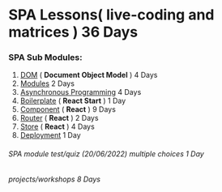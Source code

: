 # SPA Lessons( live-coding and matrices ) 36 Days

### SPA Sub Modules:

1.  [DOM](https://github.com/FbW-E10/SPA-Lessons/tree/main/1-DOM) ( **Document Object Model** ) 4 Days
2.  [Modules](https://github.com/FbW-E10/SPA-Lessons/tree/main/2-Modules) 2 Days
3.  [Asynchronous Programming](https://github.com/FbW-E10/SPA-Lessons/tree/main/3-Asynchronous%20Programming) 4 Days
4.  [Boilerplate](https://github.com/FbW-E10/SPA-Lessons/tree/main/4-Boilerplate) ( **React Start** ) 1 Day
5.  [Component](https://github.com/FbW-E10/SPA-Lessons/tree/main/5-Component) ( **React** ) 9 Days
6.  [Router](https://github.com/FbW-E10/SPA-Lessons/tree/main/6-Router) ( **React** ) 2 Days
7.  [Store](https://github.com/FbW-E10/SPA-Lessons/tree/main/7-Store) ( **React** ) 4 Days
8.  [Deployment](https://github.com/FbW-E10/SPA-Lessons/tree/main/8-Deployment) 1 Day

###### _SPA module test/quiz (20/06/2022) multiple choices_ 1 Day

###### _projects/workshops_ 8 Days
